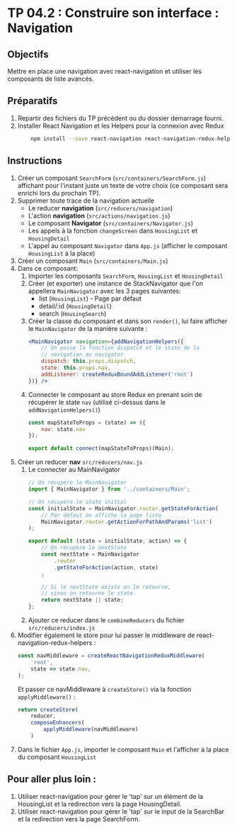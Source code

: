 # TP 04.2 : Construire son interface : Navigation

## Objectifs
Mettre en place une navigation avec react-navigation et utiliser les composants de liste avancés.

## Préparatifs
1. Repartir des fichiers du TP précédent ou du dossier demarrage fourni.
1. Installer React Navigation et les Helpers pour la connexion avec Redux
    ```bash
        npm install --save react-navigation react-navigation-redux-helpers
    ```

## Instructions
1. Créer un composant `SearchForm` (`src/containers/SearchForm.js`) affichant pour l'instant juste un texte de votre choix (ce composant sera enrichi lors du prochain TP).
1. Supprimer toute trace de la navigation actuelle
    - Le reducer **navigation** (`src/reducers/navigation`)
    - L'action **navigation** (`src/actions/navigation.js`)
    - Le composant **Navigator** (`src/containers/Navigator.js`)
    - Les appels à la fonction `changeScreen` dans `HousingList` et `HousingDetail`
    - L'appel au composant `Navigator` dans `App.js` (afficher le composant `HousingList` à la place)
1. Créer un composant `Main` (`src/containers/Main.js`)
1. Dans ce composant:
    1. Importer les composants `SearchForm`, `HousingList` et `HousingDetail`
    1. Créer (et exporter) une instance de StackNavigator que l'on appellera `MainNavigator` avec les 3 pages suivantes:
        - list (`HousingList`) - Page par défaut
        - detail/:id (`HousingDetail`)
        - search (`HousingSearch`)
    1. Créer la classe du composant et dans son `render()`, lui faire afficher le `MainNavigator` de la manière suivante :
        ```jsx
        <MainNavigator navigation={addNavigationHelpers({
            // On passe la fonction dispatch et le state de la
            // navigation au navigator
            dispatch: this.props.dispatch,
			state: this.props.nav,
			addListener: createReduxBoundAddListener('root')
        })} />
        ```
    1. Connecter le composant au store Redux en prenant soin de récupérer le state `nav` (utilisé ci-dessus dans le `addNavigationHelpers()`)
        ```js
        const mapStateToProps = (state) => ({
            nav: state.nav
        });

        export default connect(mapStateToProps)(Main);
        ```
1. Créer un reducer **nav** `src/reducers/nav.js`
	1. Le connecter au MainNavigator
		```jsx
		// On récupère le MainNavigator
		import { MainNavigator } from '../containers/Main';

		// On récupère le state initial
		const initialState = MainNavigator.router.getStateForAction(
			// Par défaut on affiche la page liste
			MainNavigator.router.getActionForPathAndParams('list')
		);

		export default (state = initialState, action) => {
			// On récupère le nextState
			const nextState = MainNavigator
				.router
				.getStateForAction(action, state)
			;

			// Si le nextState existe on le retourne,
			// sinon on retourne le state
			return nextState || state;
		};
		```
	1. Ajouter ce reducer dans le `combineReducers` du fichier `src/reducers/index.js`
1. Modifier également le store pour lui passer le middleware de react-navigation-redux-helpers :
	```jsx
	const navMiddleware = createReactNavigationReduxMiddleware(
		'root',
		state => state.nav,
	);
	```
	Et passer ce navMiddleware à `createStore()` via la fonction `applyMiddleware()` :
	```jsx
	return createStore(
		reducer,
		composeEnhancers(
        	applyMiddleware(navMiddleware)
		)
	```
1. Dans le fichier `App.js`, importer le composant `Main` et l'afficher à la place du composant `HousingList`

## Pour aller plus loin :
1. Utiliser react-navigation pour gérer le 'tap' sur un élément de la HousingList et la redirection vers la page HousingDetail.
1. Utiliser react-navigation pour gérer le 'tap' sur le input de la SearchBar et la redirection vers la page SearchForm.